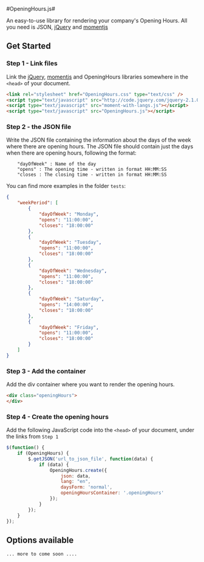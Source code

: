 #OpeningHours.js#

An easy-to-use library for rendering your company's Opening Hours. All you need is JSON, [jQuery](http://jquery.com/) and [momentjs](http://momentjs.com/)

## Get Started

### Step 1 - Link files

 Link the [jQuery](http://jquery.com/ ), [momentjs](http://momentjs.com/) and OpeningHours libraries somewhere in the ```<head>``` of your document.

```html
<link rel="stylesheet" href="OpeningHours.css" type="text/css" />
<script type="text/javascript" src="http://code.jquery.com/jquery-2.1.0.min.js"></script>
<script type="text/javascript" src="moment-with-langs.js"></script>
<script type="text/javascript" src="OpeningHours.js"></script>
```

### Step 2 - the JSON file

Write the JSON file containing the information about the days of the week where there are opening hours. The JSON file should contain just the days when there are opening hours, following the format:
```
    "dayOfWeek" : Name of the day
    "opens" : The opening time - written in format HH:MM:SS
    "closes : The closing time - written in format HH:MM:SS
```
You can find more examples in the folder ```tests```:

```json
{
    "weekPeriod": [
        {
            "dayOfWeek": "Monday",
            "opens": "11:00:00",
            "closes": "18:00:00"
        },
        {
            "dayOfWeek": "Tuesday",
            "opens": "11:00:00",
            "closes": "18:00:00"
        },
        {
            "dayOfWeek": "Wednesday",
            "opens": "11:00:00",
            "closes": "18:00:00"
        },
        {
            "dayOfWeek": "Saturday",
            "opens": "14:00:00",
            "closes": "18:00:00"
        },
        {
            "dayOfWeek": "Friday",
            "opens": "11:00:00",
            "closes": "18:00:00"
        }
    ]
}
```

### Step 3 - Add the container

Add the div container where you want to render the opening hours.

```html
<div class="openingHours">
</div>
```

### Step 4 - Create the opening hours

Add the following JavaScript code into the ```<head>``` of your document, under the links from ```Step 1```

```javascript
$(function() {
    if (OpeningHours) {
        $.getJSON('url_to_json_file', function(data) {
            if (data) {
                OpeningHours.create({
                    json: data,
                    lang: "en",
                    daysForm: 'normal',
                    openingHoursContainer: '.openingHours'
                });
            } 
        });
    } 
});
```

## Options available
 
```... more to come soon .... ```